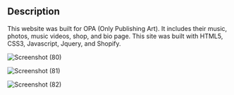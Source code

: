 ## Description
This website was built for OPA (Only Publishing Art). It includes their music, photos, music videos, shop, and bio page. This site was built with HTML5, CSS3, Javascript, Jquery, and Shopify.

![Screenshot (80)](https://user-images.githubusercontent.com/43353267/68256529-47e08180-ffe5-11e9-9f2b-3900255d3c53.png)

![Screenshot (81)](https://user-images.githubusercontent.com/43353267/68256636-8c6c1d00-ffe5-11e9-9cdc-ab556b832c57.png)

![Screenshot (82)](https://user-images.githubusercontent.com/43353267/68256804-f4226800-ffe5-11e9-84d5-9fdf8a884ac4.png)

